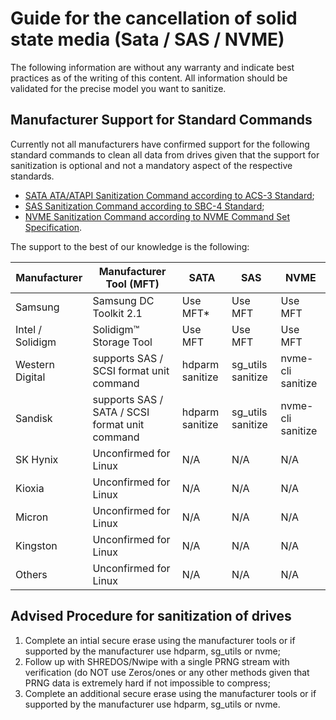 ﻿# Guide for the cancellation of solid state media (Sata / SAS / NVME)

The following information are without any warranty and indicate best practices as of the writing of this content.
All information should be validated for the precise model you want to sanitize. 

## Manufacturer Support for Standard Commands

Currently not all manufacturers have confirmed support for the following standard commands to clean all data from drives given that the support for sanitization is optional and not a mandatory aspect of the respective standards. 
* [SATA ATA/ATAPI Sanitization Command according to ACS-3 Standard](https://people.freebsd.org/~imp/asiabsdcon2015/works/d2161r5-ATAATAPI_Command_Set_-_3.pdf);
* [SAS Sanitization Command according to SBC-4 Standard](https://www.t10.org/members/w_sbc4.htm);
* [NVME Sanitization Command according to NVME Command Set Specification](https://nvmexpress.org/wp-content/uploads/NVM-Express-NVM-Command-Set-Specification-Revision-1.1-2024.08.05-Ratified.pdf).

The support to the best of our knowledge is the following:

| Manufacturer    	| Manufacturer Tool (MFT)                              	| SATA            	| SAS               	| NVME     	|
|-----------------	|------------------------------------------------------	|-----------------	|-------------------	|----------	|
| Samsung         	| Samsung DC Toolkit 2.1                               	| Use MFT*        	| Use MFT           	| Use MFT  	|
| Intel / Solidigm  | Solidigm™ Storage Tool                               	| Use MFT         	| Use MFT           	| Use MFT  	|
| Western Digital 	| supports SAS / SCSI format unit command        	    | hdparm sanitize 	| sg_utils sanitize 	| nvme-cli sanitize	|
| Sandisk         	| supports SAS / SATA / SCSI format unit command 	    | hdparm sanitize 	| sg_utils sanitize 	| nvme-cli sanitize	|
| SK Hynix        	| Unconfirmed for Linux                                	| N/A             	| N/A               	| N/A      	|
| Kioxia          	| Unconfirmed for Linux                                	| N/A             	| N/A               	| N/A      	|
| Micron          	| Unconfirmed for Linux                                	| N/A             	| N/A               	| N/A      	|
| Kingston        	| Unconfirmed for Linux                                	| N/A             	| N/A               	| N/A      	|
| Others          	| Unconfirmed for Linux                                	| N/A             	| N/A               	| N/A      	|

## Advised Procedure for sanitization of drives

1.  Complete an intial secure erase using the manufacturer tools or if supported by the manufacturer use hdparm, sg_utils or nvme;
2.  Follow up with SHREDOS/Nwipe with a single PRNG stream with verification (do NOT use Zeros/ones or any other methods given that PRNG data is extremely hard if not impossible to compress;
3.  Complete an additional secure erase using the manufacturer tools or if supported by the manufacturer use hdparm, sg_utils or nvme.